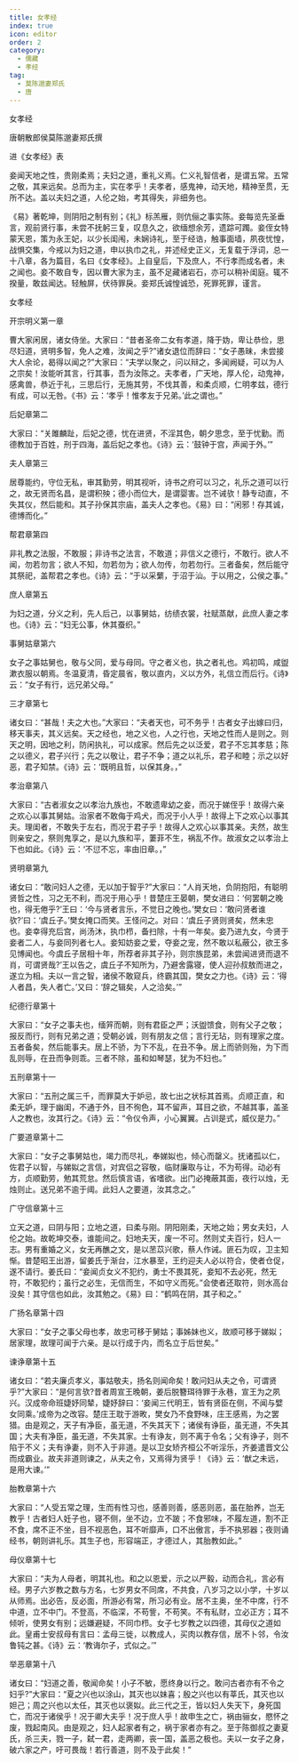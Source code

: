 ```yaml
---
title: 女孝经
index: true
icon: editor
order: 2
category:
  - 儒藏
  - 孝经
tag:
  - 莫陈邈妻郑氏
  - 唐
---
```


女孝经  

唐朝散郎侯莫陈邈妻郑氏撰  

进《女孝经》表  

妾闻天地之性，贵刚柔焉；夫妇之道，重礼义焉。仁义礼智信者，是谓五常。五常之敬，其来远矣。总而为主，实在孝乎！夫孝者，感鬼神，动天地，精神至贯，无所不达。盖以夫妇之道，人伦之始，考其得失，非细务也。  

《易》著乾坤，则阴阳之制有别；《礼》标羔雁，则伉俪之事实陈。妾每览先圣垂言，观前贤行事，未尝不抚躬三复，叹息久之，欲缅想余芳，遗踪可躅。妾侄女特蒙天恩，策为永王妃，以少长闺闱，未娴诗礼，至于经诰，触事面墙，夙夜忧惶，战惧交集，今戒以为妇之道，申以执巾之礼，并述经史正义，无复载于浮词，总一十八章，各为篇目，名曰《女孝经》。上自皇后，下及庶人，不行孝而成名者，未之闻也。妾不敢自专，因以曹大家为主，虽不足藏诸岩石，亦可以稍补闺庭。辄不揆量，敢兹闻达。轻触屏，伏待罪戾。妾郑氏诚惶诚恐，死罪死罪，谨言。  

女孝经  

开宗明义第一章  

曹大家闲居，诸女侍坐。大家曰：“昔者圣帝二女有孝道，降于妫，卑让恭俭，思尽妇道，贤明多智，免人之难，汝闻之乎?”诸女退位而辞曰：“女子愚昧，未尝接大人余论，曷得以闻之?”大家曰：“夫学以聚之，问以辩之，多闻阙疑，可以为人之宗矣！汝能听其言，行其事，吾为汝陈之。夫孝者，广天地，厚人伦，动鬼神，感禽兽，恭近于礼，三思后行，无施其劳，不伐其善，和柔贞顺，仁明孝兹，德行有成，可以无咎。《书》云：‘孝乎！惟孝友于兄弟。’此之谓也。”  

后妃章第二  

大家曰：“关雎麟趾，后妃之德，忧在进贤，不淫其色，朝夕思念，至于忧勤。而德教加于百姓，刑于四海，盖后妃之孝也。《诗》云：‘鼓钟于宫，声闻于外。’”  

夫人章第三  

居尊能约，守位无私，审其勤劳，明其视听，诗书之府可以习之，礼乐之道可以行之，故无贤而名昌，是谓积殃；德小而位大，是谓婴害。岂不诫欤！静专动直，不失其仪，然后能和。其子孙保其宗庙，盖夫人之孝也。《易》曰：“闲邪！存其诚，德博而化。”  

帮君章第四  

非礼教之法服，不敢服；非诗书之法言，不敢道；非信义之德行，不敢行。欲人不闻，勿若勿言；欲人不知，勿若勿为；欲人勿传，勿若勿行。三者备矣，然后能守其祭祀，盖帮君之孝也。《诗》云：“于以采蘩，于沼于汕。于以用之，公侯之事。”  

庶人章第五  

为妇之道，分义之利，先人后己，以事舅姑，纺绩衣裳，社赋蒸献，此庶人妻之孝也。《诗》云：“妇无公事，休其蚕织。”  

事舅姑章第六  

女子之事姑舅也，敬与父同，爱与母同。守之者义也，执之者礼也。鸡初鸣，咸盥漱衣服以朝焉。冬温夏清，昏定晨省，敬以直内，义以方外，礼信立而后行。《诗》云：“女子有行，远兄弟父母。”  

三才章第七  

诸女曰：“甚哉！夫之大也。”大家曰：“夫者天也，可不务乎！古者女子出嫁曰归，移天事夫，其义远矣。天之经也，地之义也，人之行也，天地之性而人是则之。则天之明，因地之利，防闲执礼，可以成家。然后先之以泛爱，君子不忘其孝慈；陈之以德义，君子兴行；先之以敬让，君子不争；道之以礼乐，君子和睦；示之以好恶，君子知禁。《诗》云：‘既明且哲，以保其身。，”  

孝治章第八  

大家曰：“古者淑女之以孝治九族也，不敢遗卑幼之妾，而况于娣侄乎！故得六亲之欢心以事其舅姑。治家者不敢侮于鸡犬，而况于小人乎！故得上下之欢心以事其夫。理闺者，不敢失于左右，而况于君子乎！故得人之欢心以事其亲。夫然，故生则亲安之，祭则鬼享之，是以九族和平，萋菲不生，祸乱不作。故淑女之以孝治上下也如此。《诗》云：‘不愆不忘，率由旧章。，”  

贤明章第九  

诸女曰：“敢问妇人之德，无以加于智乎?”大家曰：“人肖天地，负阴抱阳，有聪明贤哲之性，习之无不利，而况于用心乎！昔楚庄王晏朝，樊女进曰：‘何罢朝之晚也，得无倦乎?’王曰：‘今与贤者言乐，不觉日之晚也。’樊女曰：‘敢问贤者谁欤?’曰：‘虞丘子。’樊女掩口而笑。王怪问之。对曰：‘虞丘子贤则贤矣，然未忠也。妾幸得充后宫，尚汤沐，执巾栉，备扫除，十有一年矣。妾乃进九女，今贤于妾者二人，与妾同列者七人。妾知妨妾之爱，夺妾之宠，然不敢以私蔽公，欲王多见博闻也。今虞丘子居相十年，所荐者非其子孙，则宗族昆弟，未尝闻进贤而退不肖，可谓贤哉?’王以告之，虞丘子不知所为，乃避舍露寝，使人迎孙叔敖而进之，遂立为相。夫以一言之智，诸侯不敢窥兵，终霸其国，樊女之力也。《诗》云：‘得人者昌，失人者亡。’又曰：‘辞之辑矣，人之洽矣。’”  

纪德行章第十  

大家曰：“女子之事夫也，缅笄而朝，则有君臣之严；沃盥馈食，则有父子之敬；报反而行，则有兄弟之道；受朝必诚，则有朋友之信；言行无玷，则有理家之度。五者备矣，然后能事夫。居上不骄，为下不乱，在丑不争。居上而骄则殆，为下而乱则辱，在丑而争则乖。三者不除，虽和如琴瑟，犹为不妇也。”  

五刑章第十一  

大家曰：“五刑之属三千，而罪莫大于妒忌，故七出之状标其首焉。贞顺正直，和柔无妒，理于幽闺，不通于外，目不徇色，耳不留声，耳目之欲，不越其事，盖圣人之教也，汝其行之。《诗》云：“令仪令声，小心翼翼。占训是式，威仪是力。”  

广要道章第十二  

大家曰：“女子之事舅姑也，竭力而尽礼，奉娣姒也，倾心而罄义。抚诸孤以仁，佐君子以智，与娣姒之言信，对宾侣之容敬，临财廉取与让，不为苟得。动必有方，贞顺勤劳，勉其荒怠。然后慎言语，省嗜欲。出门必掩蔽其面，夜行以烛，无烛则止。送兄弟不逾于阈。此妇人之要道，汝其念之。”  

广守信章第十三  

立天之道，曰阴与阳；立地之道，曰柔与刚。阴阳刚柔，天地之始；男女夫妇，人伦之始。故乾坤交泰，谁能间之。妇地夫天，废一不可。然则丈夫百行，妇人一志。男有重婚之义，女无再醮之文，是以苤苡兴歌，蔡人作诫。匪石为叹，卫主知惭。昔楚昭王出游，留姜氏于渐台，江水暴至，王约迎夫人必以符合，使者仓促，遂不请行。姜氏曰：“妾闻贞女义不犯约，勇士不畏其死，妾知不去必死，然无符，不敢犯约；虽行之必生，无信而生，不如守义而死。”会使者还取符，则水高台没矣！其守信也如此，汝其勉之。《易》曰：“鹤鸣在阴，其子和之。”  

广扬名章第十四  

大家曰：“女子之事父母也孝，故忠可移于舅姑；事姊妹也义，故顺可移于娣姒；居家理，故理可闻于六亲。是以行成于内，而名立于后世矣。”  

谏诤章第十五  

诸女曰：“若夫廉贞孝义，事姑敬夫，扬名则闻命矣！敢问妇从夫之令，可谓贤乎?”大家曰：“是何言欤?昔者周宣王晚朝，姜后脱簪珥待罪于永巷，宣王为之夙兴。汉成帝命班婕妤同辇，婕妤辞曰：‘妾闻三代明王，皆有贤臣在侧，不闻与嬖女同乘。’成帝为之改容。楚庄王耽于游畋，樊女乃不食野味，庄王感焉，为之罢猎。由是观之，天子有净臣，虽无道，不失其天下；诸侯有诤臣，虽无道，不失其国；大夫有净臣，虽无道，不失其家。士有诤友，则不离于令名；父有诤子，则不陷于不义；夫有诤妻，则不入于非道。是以卫女矫齐桓公不听淫乐，齐姜遣晋文公而成霸业。故夫非道则谏之，从夫之令，又焉得为贤乎！《诗》云：‘猷之未远，是用大谏。’”  

胎教章第十六  

大家曰：“人受五常之理，生而有性习也，感善则善，感恶则恶，虽在胎养，岂无教乎！古者妇人妊子也，寝不侧，坐不边，立不跛；不食邪味，不履左道，割不正不食，席不正不坐，目不视恶色，耳不听靡声，口不出傲言，手不执邪器；夜则诵经书，朝则讲礼乐。其生子也，形容端正，才德过人，其胎教如此。”  

母仪章第十七  

大家曰：“夫为人母者，明其礼也。和之以恩爱，示之以严毅，动而合礼，言必有经。男子六岁教之数与方名，七岁男女不同席，不共食，八岁习之以小学，十岁以从师焉。出必告，反必面，所游必有常，所习必有业。居不主奥，坐不中席，行不中道，立不中门。不登高，不临深，不苟訾，不苟笑。不有私财，立必正方；耳不倾听，使男女有别；远嫌避疑，不同巾栉。女子七岁教之以四德，其母仪之道如此。皇甫士安叔母有言曰：孟母三徙，以教成人，买肉以教存信，居不卜邻，令汝鲁钝之甚。《诗》云：‘教诲尔子，式似之。’”  

举恶章第十八  

诸女曰：“妇道之善，敬闻命矣！小子不敏，愿终身以行之。敢问古者亦有不令之妇乎?”大家曰：“夏之兴也以涂山，其灭也以妹喜；殷之兴也以有莘氏，其灭也以妲己；周之兴也以太任，其灭也以褒姒。此三代之王，皆以妇人失天下，身死国亡，而况于诸侯乎！况于卿大夫乎！况于庶人乎！故申生之亡，祸由骊女，愍怀之废，戮起南风。由是观之，妇人起家者有之，祸于家者亦有之。至于陈御叔之妻夏氏，杀三夫，戮一子，弑一君，走两卿，丧一国，盖恶之极也。夫以一女子之身，破六家之产，吁可畏哉！若行善道，则不及于此矣！”  
